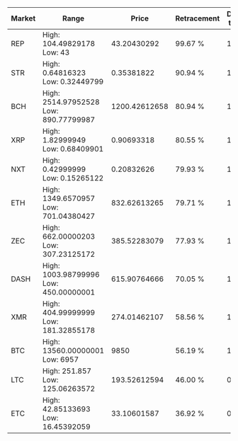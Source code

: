 | Market | Range | Price| Retracement | Doubles to 50% |
| --- | --- | --- | --- | --- |
| REP | High: 104.49829178<br />Low: 43 | 43.20430292 | 99.67 % | 1.71 |
| STR | High: 0.64816323<br />Low: 0.32449799 | 0.35381822 | 90.94 % | 1.37 |
| BCH | High: 2514.97952528<br />Low: 890.77799987 | 1200.42612658 | 80.94 % | 1.42 |
| XRP | High: 1.82999949<br />Low: 0.68409901 | 0.90693318 | 80.55 % | 1.39 |
| NXT | High: 0.42999999<br />Low: 0.15265122 | 0.20832626 | 79.93 % | 1.40 |
| ETH | High: 1349.6570957<br />Low: 701.04380427 | 832.62613265 | 79.71 % | 1.23 |
| ZEC | High: 662.00000203<br />Low: 307.23125172 | 385.52283079 | 77.93 % | 1.26 |
| DASH | High: 1003.98799996<br />Low: 450.00000001 | 615.90764666 | 70.05 % | 1.18 |
| XMR | High: 404.99999999<br />Low: 181.32855178 | 274.01462107 | 58.56 % | 1.07 |
| BTC | High: 13560.00000001<br />Low: 6957 | 9850 | 56.19 % | 1.04 |
| LTC | High: 251.857<br />Low: 125.06263572 | 193.52612594 | 46.00 % | 0.00 |
| ETC | High: 42.85133693<br />Low: 16.45392059 | 33.10601587 | 36.92 % | 0.00 |
